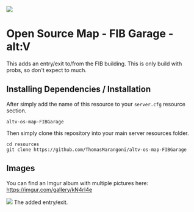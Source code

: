 ![](https://i.imgur.com/h74L53S.png)

# Open Source Map - FIB Garage - alt:V
This adds an entry/exit to/from the FIB building. This is only build with probs, so don't expect to much.

## Installing Dependencies / Installation

After simply add the name of this resource to your `server.cfg` resource section.

`altv-os-map-FIBGarage`

Then simply clone this repository into your main server resources folder.

```
cd resources
git clone https://github.com/ThomasMarangoni/altv-os-map-FIBGarage
```

## Images
You can find an Imgur album with multiple pictures here:
https://imgur.com/gallery/kN4rI4e

![](https://i.imgur.com/h74L53S.png)
The added entry/exit.
